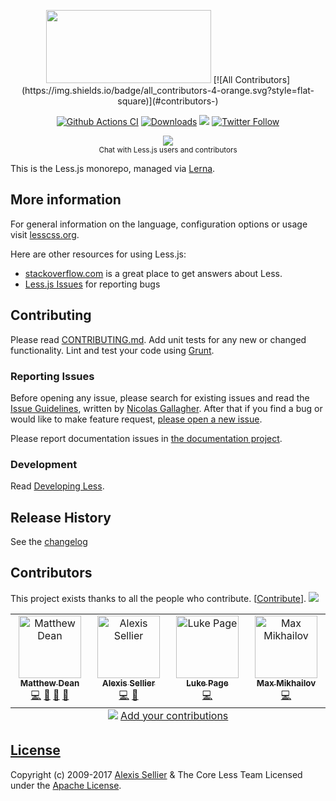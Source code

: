 <p align="center"><img src="http://lesscss.org/public/img/less_logo.png" width="264" height="117">
<!-- ALL-CONTRIBUTORS-BADGE:START - Do not remove or modify this section -->
[![All Contributors](https://img.shields.io/badge/all_contributors-4-orange.svg?style=flat-square)](#contributors-)
<!-- ALL-CONTRIBUTORS-BADGE:END -->
    
<p align="center">
    <a href="https://github.com/less/less.js/actions?query=branch%3Amaster"><img src="https://github.com/less/less.js/actions/workflows/ci.yml/badge.svg?branch=master" alt="Github Actions CI"/></a>
    <a href="https://www.npmtrends.com/less"><img src="https://img.shields.io/npm/dm/less.svg?sanitize=true" alt="Downloads"></a>
    <a href="https://www.npmjs.com/package/less"><img src="https://img.shields.io/npm/v/less.svg?sanitize=true" /></a>
    <a href="https://twitter.com/lesstocss"><img alt="Twitter Follow" src="https://img.shields.io/twitter/follow/lesstocss.svg?style=flat-square" style="max-width:100%;" /></a>
</p>

<p align="center"><a href="https://gitter.im/less/less.js?utm_source=badge&amp;utm_medium=badge&amp;utm_campaign=pr-badge&amp;utm_content=badge"><img src="https://badges.gitter.im/Join%20Chat.svg" style="max-width:100%;"></a> <br><sup class="rich-diff-level-one">Chat with Less.js users and contributors</sup></p>

This is the Less.js monorepo, managed via [Lerna](https://lerna.js.org/).

## More information

For general information on the language, configuration options or usage visit [lesscss.org](http://lesscss.org).

Here are other resources for using Less.js:

* [stackoverflow.com][so] is a great place to get answers about Less.
* [Less.js Issues][issues] for reporting bugs


## Contributing
Please read [CONTRIBUTING.md](CONTRIBUTING.md). Add unit tests for any new or changed functionality. Lint and test your code using [Grunt](http://gruntjs.com).

### Reporting Issues

Before opening any issue, please search for existing issues and read the [Issue Guidelines](https://github.com/necolas/issue-guidelines), written by [Nicolas Gallagher](https://github.com/necolas). After that if you find a bug or would like to make feature request, [please open a new issue][issues].

Please report documentation issues in [the documentation project](https://github.com/less/less-docs).

### Development

Read [Developing Less](http://lesscss.org/usage/#developing-less).

## Release History
See the [changelog](CHANGELOG.md)

## Contributors

This project exists thanks to all the people who contribute. [[Contribute](CONTRIBUTING.md)].
<a href="https://github.com/less/less.js/graphs/contributors"><img src="https://opencollective.com/less/contributors.svg?width=890&button=false" /></a>

<!-- ALL-CONTRIBUTORS-LIST:START - Do not remove or modify this section -->
<!-- prettier-ignore-start -->
<!-- markdownlint-disable -->
<table>
  <tbody>
    <tr>
      <td align="center" valign="top" width="14.28%"><a href="https://github.com/matthew-dean"><img src="https://avatars.githubusercontent.com/u/414752?v=4?s=100" width="100px;" alt="Matthew Dean"/><br /><sub><b>Matthew Dean</b></sub></a><br /><a href="https://github.com/The Less CSS Team/Less.js/commits?author=matthew-dean" title="Code">💻</a> <a href="https://github.com/The Less CSS Team/Less.js/commits?author=matthew-dean" title="Documentation">📖</a> <a href="#maintenance-matthew-dean" title="Maintenance">🚧</a> <a href="#projectManagement-matthew-dean" title="Project Management">📆</a></td>
      <td align="center" valign="top" width="14.28%"><a href="https://cloudhead.io/"><img src="https://avatars.githubusercontent.com/u/40774?v=4?s=100" width="100px;" alt="Alexis Sellier"/><br /><sub><b>Alexis Sellier</b></sub></a><br /><a href="https://github.com/The Less CSS Team/Less.js/commits?author=cloudhead" title="Code">💻</a> <a href="https://github.com/The Less CSS Team/Less.js/commits?author=cloudhead" title="Documentation">📖</a></td>
      <td align="center" valign="top" width="14.28%"><a href="https://github.com/lukeapage"><img src="https://avatars.githubusercontent.com/u/309321?v=4?s=100" width="100px;" alt="Luke Page"/><br /><sub><b>Luke Page</b></sub></a><br /><a href="https://github.com/The Less CSS Team/Less.js/commits?author=lukeapage" title="Code">💻</a></td>
      <td align="center" valign="top" width="14.28%"><a href="https://github.com/seven-phases-max"><img src="https://avatars.githubusercontent.com/u/5304376?v=4?s=100" width="100px;" alt="Max Mikhailov"/><br /><sub><b>Max Mikhailov</b></sub></a><br /><a href="https://github.com/The Less CSS Team/Less.js/commits?author=seven-phases-max" title="Code">💻</a></td>
    </tr>
  </tbody>
  <tfoot>
    <tr>
      <td align="center" size="13px" colspan="7">
        <img src="https://raw.githubusercontent.com/all-contributors/all-contributors-cli/1b8533af435da9854653492b1327a23a4dbd0a10/assets/logo-small.svg">
          <a href="https://all-contributors.js.org/docs/en/bot/usage">Add your contributions</a>
        </img>
      </td>
    </tr>
  </tfoot>
</table>

<!-- markdownlint-restore -->
<!-- prettier-ignore-end -->

<!-- ALL-CONTRIBUTORS-LIST:END -->


## [License](LICENSE)

Copyright (c) 2009-2017 [Alexis Sellier](http://cloudhead.io) & The Core Less Team
Licensed under the [Apache License](LICENSE).


[so]: http://stackoverflow.com/questions/tagged/less "StackOverflow.com"
[issues]: https://github.com/less/less.js/issues "GitHub Issues for Less.js"
[download]: https://github.com/less/less.js/zipball/master "Download Less.js"
